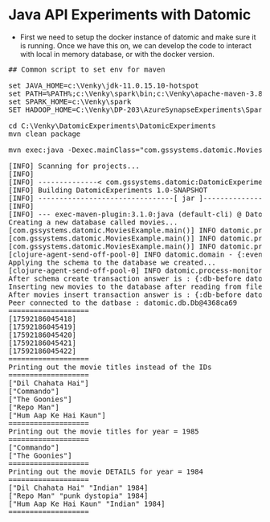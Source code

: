 # Java API Experiments with Datomic 

* First we need to setup the docker instance of datomic and make sure it is running. Once we have this on, we can develop the code to interact with local in memory database, or with the docker version. 

<pre>
## Common script to set env for maven 

set JAVA_HOME=c:\Venky\jdk-11.0.15.10-hotspot
set PATH=%PATH%;c:\Venky\spark\bin;c:\Venky\apache-maven-3.8.4\bin
set SPARK_HOME=c:\Venky\spark
SET HADOOP_HOME=C:\Venky\DP-203\AzureSynapseExperiments\SparkExamples

cd C:\Venky\DatomicExperiments\DatomicExperiments
mvn clean package

mvn exec:java -Dexec.mainClass="com.gssystems.datomic.MoviesExample"

[INFO] Scanning for projects...
[INFO]
[INFO] --------------< com.gssystems.datomic:DatomicExperiments >--------------
[INFO] Building DatomicExperiments 1.0-SNAPSHOT
[INFO] --------------------------------[ jar ]---------------------------------
[INFO]
[INFO] --- exec-maven-plugin:3.1.0:java (default-cli) @ DatomicExperiments ---
Creating a new database called movies...
[com.gssystems.datomic.MoviesExample.main()] INFO datomic.process-monitor - {:event :metrics/initializing, :metricsCallback clojure.core/identity, :phase :begin, :pid 20688, :tid 28}
[com.gssystems.datomic.MoviesExample.main()] INFO datomic.process-monitor - {:event :metrics/initializing, :metricsCallback clojure.core/identity, :msec 1.43, :phase :end, :pid 20688, :tid 28}
[com.gssystems.datomic.MoviesExample.main()] INFO datomic.process-monitor - {:metrics/started clojure.core/identity, :pid 20688, :tid 28}
[clojure-agent-send-off-pool-0] INFO datomic.domain - {:event :cache/create, :cache-bytes 2069889024, :pid 20688, :tid 29}
Applying the schema to the database we created...
[clojure-agent-send-off-pool-0] INFO datomic.process-monitor - {:DbAddFulltextMsec {:lo 0, :hi 76, :sum 97, :count 15}, :AvailableMB 3830.0, :ObjectCacheCount 0, :event :metrics, :pid 20688, :tid 29}
After schema create transaction answer is : {:db-before datomic.db.Db@2716fa51, :db-after datomic.db.Db@7a6c7f71, :tx-data [#datom[13194139534312 50 #inst "2023-10-28T02:16:46.120-00:00" 13194139534312 true] #datom[72 10 :movie/title 13194139534312 true] #datom[72 42 38 13194139534312 true] #datom[72 40 23 13194139534312 true] #datom[72 41 35 13194139534312 true] #datom[72 62 "The title of the movie" 13194139534312 true] #datom[73 10 :movie/genre 13194139534312 true] #datom[73 40 23 13194139534312 true] #datom[73 41 35 13194139534312 true] #datom[73 62 "The genre of the movie" 13194139534312 true] #datom[74 10 :movie/release-year 13194139534312 true] #datom[74 40 22 13194139534312 true] #datom[74 41 35 13194139534312 true] #datom[74 62 "The year the movie was released in theaters" 13194139534312 true] #datom[0 13 72 13194139534312 true] #datom[0 13 73 13194139534312 true] #datom[0 13 74 13194139534312 true]], :tempids {-9223301668109598134 72, -9223301668109598133 73, -9223301668109598132 74}}
Inserting new movies to the database after reading from file...
After movies insert transaction answer is : {:db-before datomic.db.Db@7a6c7f71, :db-after datomic.db.Db@4368ca69, :tx-data [#datom[13194139534313 50 #inst "2023-10-28T02:16:46.151-00:00" 13194139534313 true] #datom[17592186045418 72 "The Goonies" 13194139534313 true] #datom[17592186045418 73 "action/adventure" 13194139534313 true] #datom[17592186045418 74 1985 13194139534313 true] #datom[17592186045419 72 "Commando" 13194139534313 true] #datom[17592186045419 73 "action/adventure" 13194139534313 true] #datom[17592186045419 74 1985 13194139534313 true] #datom[17592186045420 72 "Repo Man" 13194139534313 true] #datom[17592186045420 73 "punk dystopia" 13194139534313 true] #datom[17592186045420 74 1984 13194139534313 true] #datom[17592186045421 72 "Dil Chahata Hai" 13194139534313 true] #datom[17592186045421 73 "Indian" 13194139534313 true] #datom[17592186045421 74 1984 13194139534313 true] #datom[17592186045422 72 "Hum Aap Ke Hai Kaun" 13194139534313 true] #datom[17592186045422 73 "Indian" 13194139534313 true] #datom[17592186045422 74 1984 13194139534313 true]], :tempids {-9223301668109598131 17592186045418, -9223301668109598130 17592186045419, -9223301668109598129 17592186045420, -9223301668109598128 17592186045421, -9223301668109598127 17592186045422}}
Peer connected to the datbase : datomic.db.Db@4368ca69
===================
[17592186045418]
[17592186045419]
[17592186045420]
[17592186045421]
[17592186045422]
===================
Printing out the movie titles instead of the IDs
===================
["Dil Chahata Hai"]
["Commando"]
["The Goonies"]
["Repo Man"]
["Hum Aap Ke Hai Kaun"]
===================
Printing out the movie titles for year = 1985
===================
["Commando"]
["The Goonies"]
===================
Printing out the movie DETAILS for year = 1984
===================
["Dil Chahata Hai" "Indian" 1984]
["Repo Man" "punk dystopia" 1984]
["Hum Aap Ke Hai Kaun" "Indian" 1984]
===================
</pre>

